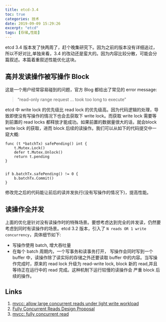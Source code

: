 ```yaml
---
title: etcd-3.4
toc: true
categories: 技术
date: 2019-09-09 15:29:26
excerpt: "etcd"
tags: [存储,性能]
---
```


etcd 3.4 版本发了快两周了，赶个晚集研究下。因为之前的版本没有详细追过，所以不好对比,单独来看，3.4 的改动还是蛮大的。因为内容比较分散，可能会分篇叙述。本篇着重叙述性能优化这块。



## 高并发读操作被写操作 Block

这是一个用户经常容易碰到的问题，官方 Blog 都给出了常见的 error message:

> “read-only range request ... took too long to execute”



etcd 中 write lock 的优先级比 read lock 的优先级高。因为代码逻辑的处理，导致即使没有写操作的情况下也会去获取下 write lock。而获取 write lock 需要等到前置的 read locks 都释放才能成功。如果前置的数据量很大的话，就会block write lock 的获取，进而 block 后续的读操作。我们可以从如下的代码提交中一窥大概:



```golang
func (t *batchTx) safePending() int {
	t.Mutex.Lock()
	defer t.Mutex.Unlock()
	return t.pending
}


if b.batchTx.safePending() != 0 {
	b.batchTx.Commit()
}
```

修改完之后的代码能让前后的读并发执行(没有写操作的情况下)，提高性能。



## 读操作全并发

上面的优化是针对没有读操作时的特殊场景。要想考虑达到完全的并发读，仍然要考虑到同时有读操作的场景。etcd 3.2 版本，引入了 `N reads OR 1 write concurrency`，具体细节如下:

* 写操作使用 batch,  增大吞吐量
* 在每个 batch 周期内，一个写事务和读事务打开， 写操作会同时写到一个 buffer 中，读操作除了读实际的存储之外还要读取 buffer 中的内容。当写操作完成时，原来的 read lock 升级为 read-write lock,  block 新的 read,并且等待正在运行中的 read 完成。这种机制下运行较慢的读操作会 严重 block 后续的操作。



## Links

1. [mvcc: allow large concurrent reads under light write workload](https://github.com/etcd-io/etcd/pull/9296)
2. [Fully Concurrent Reads Design Proposal](https://docs.google.com/document/d/1V9UuL8BnpZF2xFpHhvE1lO2hWvtdiLml3Ukr-m4jcdI/edit#heading=h.wc7litt2uabz)
3. [mvcc: fully concurrent read](https://github.com/etcd-io/etcd/pull/10523)
